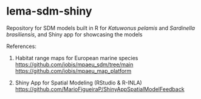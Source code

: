 # lema-sdm-shiny
Repository for SDM models built in R for *Katuwonus pelamis* and *Sardinella brasiliensis*, 
and Shiny app for showcasing the models

References:

1. Habitat range maps for European marine species  
https://github.com/iobis/mpaeu_sdm/tree/main  
https://github.com/iobis/mpaeu_map_platform

2. Shiny App for Spatial Modeling (RStudio & R-INLA)  
https://github.com/MarioFigueiraP/ShinyAppSpatialModelFeedback